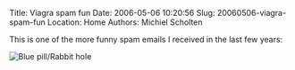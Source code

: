 Title: Viagra spam fun
Date: 2006-05-06 10:20:56
Slug: 20060506-viagra-spam-fun
Location: Home
Authors: Michiel Scholten

<p>This is one of the more funny spam emails I received in the last few years:</p>

<div class="content-image"><div><img src="/~mbscholt/images/content/viagra_miracle.jpg" alt="Blue pill/Rabbit hole" title="Blue pill/Rabbit hole" /></div></div>
<br style="clear: both;" />

